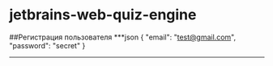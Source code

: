 # jetbrains-web-quiz-engine
##Регистрация пользователя
***json
{
  "email": "test@gmail.com",
  "password": "secret"
}
***
